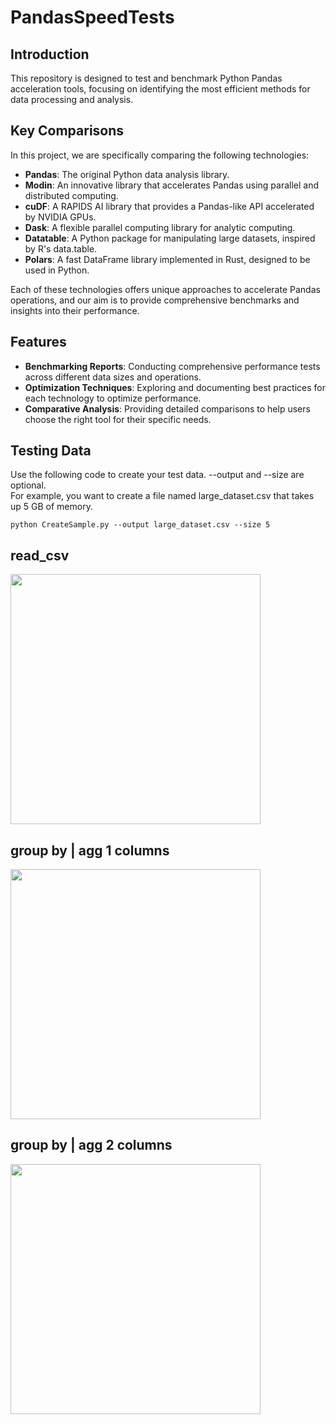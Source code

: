# PandasSpeedTests

## Introduction
This repository is designed to test and benchmark Python Pandas acceleration tools, focusing on identifying the most efficient methods for data processing and analysis.

## Key Comparisons
In this project, we are specifically comparing the following technologies:
- **Pandas**: The original Python data analysis library.
- **Modin**: An innovative library that accelerates Pandas using parallel and distributed computing.
- **cuDF**: A RAPIDS AI library that provides a Pandas-like API accelerated by NVIDIA GPUs.
- **Dask**: A flexible parallel computing library for analytic computing.
- **Datatable**: A Python package for manipulating large datasets, inspired by R's data.table.
- **Polars**: A fast DataFrame library implemented in Rust, designed to be used in Python.

Each of these technologies offers unique approaches to accelerate Pandas operations, and our aim is to provide comprehensive benchmarks and insights into their performance.

## Features
- **Benchmarking Reports**: Conducting comprehensive performance tests across different data sizes and operations.
- **Optimization Techniques**: Exploring and documenting best practices for each technology to optimize performance.
- **Comparative Analysis**: Providing detailed comparisons to help users choose the right tool for their specific needs.

## Testing Data
Use the following code to create your test data. --output and --size are optional.  
For example, you want to create a file named large_dataset.csv that takes up 5 GB of memory.
```
python CreateSample.py --output large_dataset.csv --size 5
```

## read_csv
<img src = "https://github.com/wsxqaza12/PandasSpeedTests/blob/master/result_png/read_csv_5G_wins.png" width ="400" />

## group by | agg 1 columns
<img src = "https://github.com/wsxqaza12/PandasSpeedTests/blob/master/result_png/groupby_agg1_wins.png" width ="400" />

## group by | agg 2 columns
<img src = "https://github.com/wsxqaza12/PandasSpeedTests/blob/master/result_png/groupby_agg2_wins.png" width ="400" />
